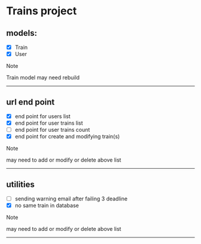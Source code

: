 # Trains project

## models:
- [x] Train
- [x] User

> [!NOTE]  
> Train model may need rebuild

___

## url end point
- [x] end point for users list
- [x] end point for user trains list
- [ ] end point for user trains count
- [x] end point for create and modifying train(s)

> [!NOTE]  
> may need to add or modify or delete above list

___

## utilities

- [ ] sending warning email after failing 3 deadline
- [x] no same train in database

> [!NOTE]  
> may need to add or modify or delete above list

___

